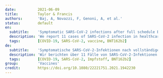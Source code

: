 ```yaml
---
date:          2021-06-09
title:         Taylor & Francis
authors:       'Baj, A, Novazzi, F, Genoni, A, et al.'
status:        default
en:
  subtitle:    'Symptomatic SARS-CoV-2 infections after full schedule BNT162b2 vaccination in seropositive healthcare workers: a case series from a single institution'
  description: 'We report 11 cases of SARS-CoV-2 infection in healthcare workers (HCW) naïve for COVID-19 and seropositive after the second dose of the BNT162b2 mRNA vaccine. Based on voluntary-based surveillance, they tested positive for different strains of SARS-CoV-2, as Spike gene sequencing showed. Five of them reported mild symptoms. Given the risk for SARS-CoV-2 introduction from asymptomatic vaccinees, this case series suggests the need to continue nasopharyngeal screening programmes.'
  tags:        [COVID-19, SARS-CoV-2, vaccine, BNT162b2]
de:
  subtitle:    'Symptomatische SARS-CoV-2-Infektionen nach vollständiger BNT162b2-Impfung bei seropositiven Beschäftigten im Gesundheitswesen: eine Fallserie aus einer einzigen Einrichtung'
  description: 'Wir berichten über 11 Fälle von SARS-CoV-2-Infektionen bei Beschäftigten im Gesundheitswesen, die naiv für COVID-19 und seropositiv nach der zweiten Dosis des BNT162b2-mRNA-Impfstoffs waren. Auf der Grundlage der freiwilligen Überwachung wurden sie positiv auf verschiedene Stämme von SARS-CoV-2 getestet, wie die Sequenzierung des Spike-Gens ergab. Fünf von ihnen berichteten über leichte Symptome. Angesichts des Risikos einer Einschleppung von SARS-CoV-2 durch asymptomatische Geimpfte legt diese Fallserie nahe, dass Screening-Programme für den Nasen-Rachen-Raum fortgesetzt werden müssen.' 
  tags:        [COVID-19, SARS-CoV-2, Impfstoff, BNT162b2]
group:         'Vaccines'
credit:        https://doi.org/10.1080/22221751.2021.1942230
---
```

